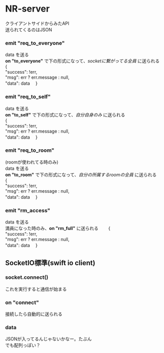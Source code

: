 # NR-server
クライアントサイドからみたAPI  
送られてくるのはJSON

### emit "req_to_everyone"
data を送る  
**on "to_everyone"** で下の形式になって、*socketに繋がってる全員* に送られる  
{  
  "success": !err,  
  "msg": err ? err.message : null,  
  "data": data　
}  

### emit "req_to_self"
data を送る  
**on "to_self"** で下の形式になって、*自分自身のみ* に送られる  
{  
  "success": !err,  
  "msg": err ? err.message : null,  
  "data": data　
}  

### emit "req_to_room"
(roomが使われてる時のみ)   
data を送る  
**on "to_room"** で下の形式になって、*自分の所属するroomの全員* に送られる  
{  
  "success": !err,  
  "msg": err ? err.message : null,  
  "data": data　
}  

### emit "rm_access"
data を送る  
満員になった時のみ、**on "rm_full"** に送られる　　
{  
  "success": !err,  
  "msg": err ? err.message : null,  
  "data": data　
}  

## SocketIO標準(swift io client)
### socket.connect()
これを実行すると通信が始まる　　

### on "connect"
接続したら自動的に送られる　　

### data
JSONが入ってるんじゃないかなー。たぶん  
でも配列っぽい？
